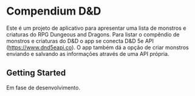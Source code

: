 # Compendium D&D

Este é um projeto de aplicativo para apresentar uma lista de monstros e criaturas do RPG Dungeous and Dragons.
Para listar o compêndio de monstros e criaturas do D&D o app se conecta D&D 5e API (https://www.dnd5eapi.co).
O app também dá a opção de criar monstros enviando e salvando as informações através de uma API própria.

## Getting Started

Em fase de desenvolvimento.
